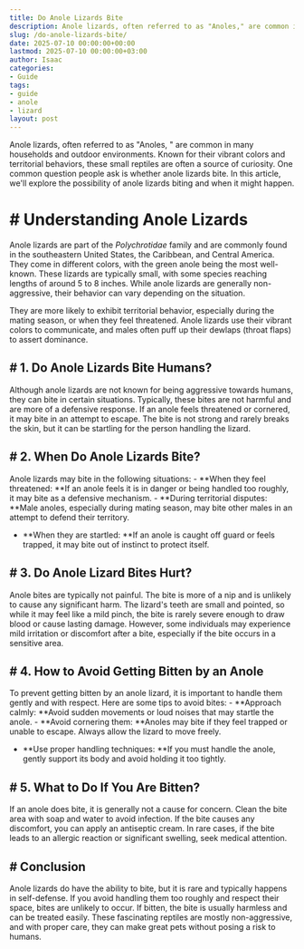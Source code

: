 ```yaml
---
title: Do Anole Lizards Bite
description: Anole lizards, often referred to as "Anoles," are common in many households and outdoor environments. Known for their vibrant colors and territorial...
slug: /do-anole-lizards-bite/
date: 2025-07-10 00:00:00+00:00
lastmod: 2025-07-10 00:00:00+03:00
author: Isaac
categories:
- Guide
tags:
- guide
- anole
- lizard
layout: post
---
```


Anole lizards, often referred to as "Anoles, " are common in many households and outdoor environments. Known for their vibrant colors and territorial behaviors, these small reptiles are often a source of curiosity. One common question people ask is whether anole lizards bite. In this article, we'll explore the possibility of anole lizards biting and when it might happen.

# # Understanding Anole Lizards

Anole lizards are part of the *Polychrotidae* family and are commonly found in the southeastern United States, the Caribbean, and Central America. They come in different colors, with the green anole being the most well-known. These lizards are typically small, with some species reaching lengths of around 5 to 8 inches. While anole lizards are generally non-aggressive, their behavior can vary depending on the situation.

They are more likely to exhibit territorial behavior, especially during the mating season, or when they feel threatened. Anole lizards use their vibrant colors to communicate, and males often puff up their dewlaps (throat flaps) to assert dominance.

## # 1. Do Anole Lizards Bite Humans?

Although anole lizards are not known for being aggressive towards humans, they can bite in certain situations. Typically, these bites are not harmful and are more of a defensive response. If an anole feels threatened or cornered, it may bite in an attempt to escape. The bite is not strong and rarely breaks the skin, but it can be startling for the person handling the lizard.

## # 2. When Do Anole Lizards Bite?

Anole lizards may bite in the following situations: - **When they feel threatened: **If an anole feels it is in danger or being handled too roughly, it may bite as a defensive mechanism. - **During territorial disputes: **Male anoles, especially during mating season, may bite other males in an attempt to defend their territory.

- **When they are startled: **If an anole is caught off guard or feels trapped, it may bite out of instinct to protect itself.

## # 3. Do Anole Lizard Bites Hurt?

Anole bites are typically not painful. The bite is more of a nip and is unlikely to cause any significant harm. The lizard's teeth are small and pointed, so while it may feel like a mild pinch, the bite is rarely severe enough to draw blood or cause lasting damage. However, some individuals may experience mild irritation or discomfort after a bite, especially if the bite occurs in a sensitive area.

## # 4. How to Avoid Getting Bitten by an Anole

To prevent getting bitten by an anole lizard, it is important to handle them gently and with respect. Here are some tips to avoid bites: - **Approach calmly: **Avoid sudden movements or loud noises that may startle the anole. - **Avoid cornering them: **Anoles may bite if they feel trapped or unable to escape. Always allow the lizard to move freely.

- **Use proper handling techniques: **If you must handle the anole, gently support its body and avoid holding it too tightly.

## # 5. What to Do If You Are Bitten?

If an anole does bite, it is generally not a cause for concern. Clean the bite area with soap and water to avoid infection. If the bite causes any discomfort, you can apply an antiseptic cream. In rare cases, if the bite leads to an allergic reaction or significant swelling, seek medical attention.

## # Conclusion

Anole lizards do have the ability to bite, but it is rare and typically happens in self-defense. If you avoid handling them too roughly and respect their space, bites are unlikely to occur. If bitten, the bite is usually harmless and can be treated easily. These fascinating reptiles are mostly non-aggressive, and with proper care, they can make great pets without posing a risk to humans.

